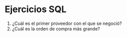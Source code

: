 # Ejercicios SQL

1. ¿Cuál es el primer proveedor con el que se negoció?
2. ¿Cuál es la orden de compra más grande?





